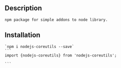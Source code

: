 ## Description
    npm package for simple addons to node library.
## Installation
    `npm i nodejs-coreutils --save`
    ```
    import {nodejs-coreutils} from 'nodejs-coreutils';
    
    ```